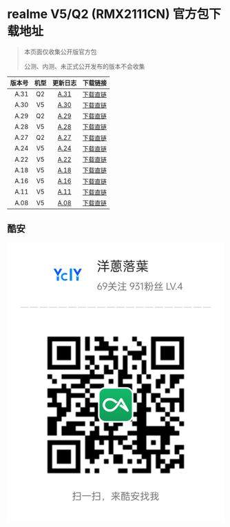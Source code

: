 # realme V5/Q2 (RMX2111CN) 官方包下载地址

> 本页面仅收集公开版官方包
> 
> 公测、内测、未正式公开发布的版本不会收集

版本号   | 机型 | 更新日志 | 下载链接 |
-------:|:--------:|:-------:|:------
A.31     | Q2 | [A.31](A.31.md) | [下载直链](https://download.c.realme.com/osupdate/RMX2111_11_OTA_0310_all_JEmU4E3I6V6a.ozip)
A.30     | V5 | [A.30](A.30.md) | [下载直链](https://download.c.realme.com/osupdate/RMX2111_11_OTA_0300_all_bJRowbrIvv35.ozip)
A.29     | Q2 | [A.29](A.29.md) | [下载直链](https://download.c.realme.com/osupdate/RMX2111_11_OTA_0290_all_SPWCkIR28bC9.ozip)
A.28     | V5 | [A.28](A.28.md) | [下载直链](https://download.c.realme.com/osupdate/RMX2111_11_OTA_0280_all_bbjZxaJQWKaU.ozip)
A.27     | Q2 | [A.27](A.27.md) | [下载直链](https://download.c.realme.com/osupdate/RMX2111_11_OTA_0270_all_BvDO0UMfTIg7.ozip)
A.24     | V5 | [A.24](A.24.md) | [下载直链](https://download.c.realme.com/osupdate/RMX2111_11_OTA_0240_all_HuL4e2QCCj1K.ozip)
A.22     | V5 | [A.22](A.22.md) | [下载直链](https://download.c.realme.com/osupdate/RMX2111_11_OTA_0220_all_m3JrDuHCd9y2.ozip)
A.18     | V5 | [A.18](A.18.md) | [下载直链](https://download.c.realme.com/osupdate/RMX2111_11_OTA_0180_all_5bfdTuXpA4hF.ozip)
A.16     | V5 | [A.16](A.16.md) | [下载直链](https://download.c.realme.com/osupdate/RMX2111_11_OTA_0160_all_beZRdCTHtZIP.ozip)
A.11     | V5 | [A.11](A.11.md) | [下载直链](https://download.c.realme.com/osupdate/RMX2111_11_OTA_0100_all_XYS89N5XtuFq.ozip)
A.08     | V5 | [A.08](A.08.md) | [下载直链](https://download.c.realme.com/osupdate/RMX2111_11_OTA_0080_all_Z4ZThCKajyIs.ozip)

## 酷安
![coolapk_ycly](coolapk_ycly.png)
